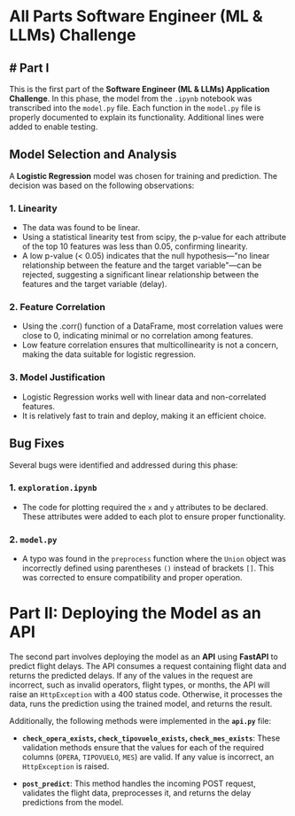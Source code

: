 # All Parts Software Engineer (ML & LLMs) Challenge

## # Part I

This is the first part of the **Software Engineer (ML & LLMs) Application Challenge**. In this phase, the model from the `.ipynb` notebook was transcribed into the `model.py` file. Each function in the `model.py` file is properly documented to explain its functionality. Additional lines were added to enable testing.

## Model Selection and Analysis

A **Logistic Regression** model was chosen for training and prediction. The decision was based on the following observations:

### 1. Linearity
- The data was found to be linear.
- Using a statistical linearity test from scipy, the p-value for each attribute of the top 10 features was less than 0.05, confirming linearity.
- A low p-value (< 0.05) indicates that the null hypothesis—"no linear relationship between the feature and the target variable"—can be rejected, suggesting a significant linear relationship between the features and the target variable (delay).

### 2. Feature Correlation
- Using the .corr() function of a DataFrame, most correlation values were close to 0, indicating minimal or no correlation among features.
- Low feature correlation ensures that multicollinearity is not a concern, making the data suitable for logistic regression.

### 3. Model Justification
- Logistic Regression works well with linear data and non-correlated features.
- It is relatively fast to train and deploy, making it an efficient choice.

## Bug Fixes

Several bugs were identified and addressed during this phase:

### 1. `exploration.ipynb`
- The code for plotting required the `x` and `y` attributes to be declared. These attributes were added to each plot to ensure proper functionality.

### 2. `model.py`
- A typo was found in the `preprocess` function where the `Union` object was incorrectly defined using parentheses `()` instead of brackets `[]`. This was corrected to ensure compatibility and proper operation.

# Part II: Deploying the Model as an API 

The second part involves deploying the model as an **API** using **FastAPI** to predict flight delays. The API consumes a request containing flight data and returns the predicted delays. If any of the values in the request are incorrect, such as invalid operators, flight types, or months, the API will raise an `HttpException` with a 400 status code. Otherwise, it processes the data, runs the prediction using the trained model, and returns the result.

Additionally, the following methods were implemented in the **`api.py`** file:

- **`check_opera_exists`, `check_tipovuelo_exists`, `check_mes_exists`**: These validation methods ensure that the values for each of the required columns (`OPERA`, `TIPOVUELO`, `MES`) are valid. If any value is incorrect, an `HttpException` is raised.

- **`post_predict`**: This method handles the incoming POST request, validates the flight data, preprocesses it, and returns the delay predictions from the model.
